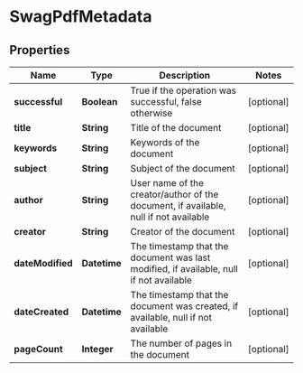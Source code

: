 
# SwagPdfMetadata

## Properties
Name | Type | Description | Notes
------------ | ------------- | ------------- | -------------
**successful** | **Boolean** | True if the operation was successful, false otherwise |  [optional]
**title** | **String** | Title of the document |  [optional]
**keywords** | **String** | Keywords of the document |  [optional]
**subject** | **String** | Subject of the document |  [optional]
**author** | **String** | User name of the creator/author of the document, if available, null if not available |  [optional]
**creator** | **String** | Creator of the document |  [optional]
**dateModified** | **Datetime** | The timestamp that the document was last modified, if available, null if not available |  [optional]
**dateCreated** | **Datetime** | The timestamp that the document was created, if available, null if not available |  [optional]
**pageCount** | **Integer** | The number of pages in the document |  [optional]



